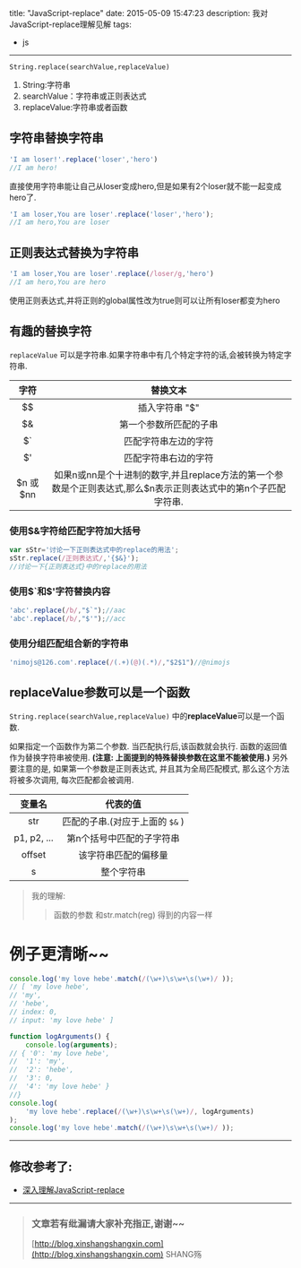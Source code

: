 title: "JavaScript-replace"
date: 2015-05-09 15:47:23
description:  我对JavaScript-replace理解见解
tags:
- js
---



`String.replace(searchValue,replaceValue)`
1.  String:字符串
2.  searchValue：字符串或正则表达式
3.  replaceValue:字符串或者函数

## 字符串替换字符串
```js
'I am loser!'.replace('loser','hero')
//I am hero!
```
    
直接使用字符串能让自己从loser变成hero,但是如果有2个loser就不能一起变成hero了.

```js
'I am loser,You are loser'.replace('loser','hero');
//I am hero,You are loser 
```

## 正则表达式替换为字符串

```js
'I am loser,You are loser'.replace(/loser/g,'hero')
//I am hero,You are hero
```
使用正则表达式,并将正则的global属性改为true则可以让所有loser都变为hero

## 有趣的替换字符

`replaceValue` 可以是字符串.如果字符串中有几个特定字符的话,会被转换为特定字符串.

字符|替换文本
:----:|:----------:
$$| 插入字符串 "$"
 $& | 第一个参数所匹配的子串 
 $` | 匹配字符串左边的字符 
 $' | 匹配字符串右边的字符 
$n 或 $nn| 如果n或nn是个十进制的数字,并且replace方法的第一个参数是个正则表达式,那么$n表示正则表达式中的第n个子匹配字符串. 

### 使用$&字符给匹配字符加大括号

```js
var sStr='讨论一下正则表达式中的replace的用法';
sStr.replace(/正则表达式/,'{$&}');
//讨论一下{正则表达式}中的replace的用法
```

### 使用$`和$'字符替换内容

```js
'abc'.replace(/b/,"$`");//aac
'abc'.replace(/b/,"$'");//acc
```

### 使用分组匹配组合新的字符串

```js
'nimojs@126.com'.replace(/(.+)(@)(.*)/,"$2$1")//@nimojs
```

## replaceValue参数可以是一个函数

`String.replace(searchValue,replaceValue)` 中的**replaceValue**可以是一个函数.

如果指定一个函数作为第二个参数. 当匹配执行后,该函数就会执行. 函数的返回值作为替换字符串被使用. **(注意:  上面提到的特殊替换参数在这里不能被使用.)** 另外要注意的是, 如果第一个参数是正则表达式, 并且其为全局匹配模式, 那么这个方法将被多次调用, 每次匹配都会被调用.

变量名	| 代表的值
:-----:| :-----:
str	|匹配的子串.(对应于上面的 `$&` )
p1, p2, ...	|第n个括号中匹配的子字符串
offset	|该字符串匹配的偏移量
s| 整个字符串

> 我的理解:
>> 函数的参数 和str.match(reg) 得到的内容一样

# 例子更清晰~~
```js
console.log('my love hebe'.match(/(\w+)\s\w+\s(\w+)/ ));
// [ 'my love hebe', 
// 'my', 
// 'hebe', 
// index: 0, 
// input: 'my love hebe' ]

function logArguments() {
    console.log(arguments);
// { '0': 'my love hebe',
//  '1': 'my',
//  '2': 'hebe',
//  '3': 0,
//  '4': 'my love hebe' }
//}
console.log(
    'my love hebe'.replace(/(\w+)\s\w+\s(\w+)/, logArguments)
);
console.log('my love hebe'.match(/(\w+)\s\w+\s(\w+)/ ));
```


----------


## 修改参考了:

- [深入理解JavaScript-replace](http://nimojs.com/blog/posts/%E6%B7%B1%E5%85%A5%E7%90%86%E8%A7%A3JavaScript-replace.html)


-----------------------

> ### 文章若有纰漏请大家补充指正,谢谢~~
> [http://blog.xinshangshangxin.com](http://blog.xinshangshangxin.com) SHANG殇
